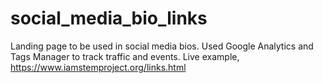 # social_media_bio_links
Landing page to be used in social media bios. Used Google Analytics and Tags Manager to track traffic and events. Live example, https://www.iamstemproject.org/links.html
